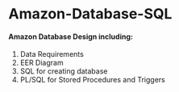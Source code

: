 # Amazon-Database-SQL

#### Amazon Database Design including:
                
1. Data Requirements
2. EER Diagram
3. SQL for creating database
4. PL/SQL for Stored Procedures and Triggers
